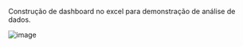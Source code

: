 Construção de dashboard no excel para demonstração de análise de dados.

![image](https://github.com/user-attachments/assets/4b06613d-8d59-49e7-b7c2-d0207145daca)


